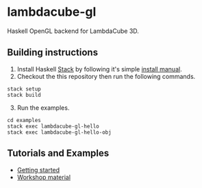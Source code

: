 # lambdacube-gl

Haskell OpenGL backend for LambdaCube 3D.

## Building instructions

1. Install Haskell [Stack](http://www.haskellstack.org) by following it's simple [install manual](https://docs.haskellstack.org/en/stable/README/#how-to-install).
2. Checkout the this repository then run the following commands.
```
stack setup
stack build
```
3. Run the examples.
```
cd examples
stack exec lambdacube-gl-hello
stack exec lambdacube-gl-hello-obj
```

## Tutorials and Examples

- [Getting started](http://lambdacube3d.com/getting-started)
- [Workshop material](https://github.com/csabahruska/lambdacube-workshop)
